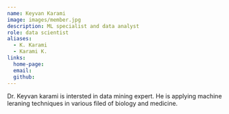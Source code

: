 ```yaml
---
name: Keyvan Karami
image: images/member.jpg
description: ML specialist and data analyst
role: data scientist
aliases:
  - K. Karami
  - Karami K.
links:
  home-page: 
  email: 
  github: 
---
```


Dr. Keyvan karami is intersted in data mining expert. He is applying machine leraning techniques in various filed of biology and medicine. 
